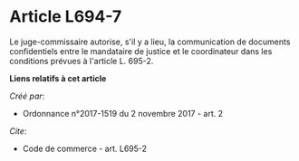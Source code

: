 # Article L694-7

Le juge-commissaire autorise, s'il y a lieu, la communication de documents confidentiels entre le mandataire de justice et le
coordinateur dans les conditions prévues à l'article L. 695-2.

**Liens relatifs à cet article**

_Créé par_:

  - Ordonnance n°2017-1519 du 2 novembre 2017 - art. 2

_Cite_:

  - Code de commerce - art. L695-2
